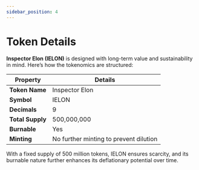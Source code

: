 ```yaml
---
sidebar_position: 4
---
```


# Token Details  

**Inspector Elon (IELON)** is designed with long-term value and sustainability in mind. Here’s how the tokenomics are structured:  

| Property         | Details                 |
|-------------------|-------------------------|
| **Token Name**    | Inspector Elon          |
| **Symbol**        | IELON                   |
| **Decimals**      | 9                       |
| **Total Supply**  | 500,000,000             |
| **Burnable**      | Yes                     |
| **Minting**       | No further minting to prevent dilution |

With a fixed supply of 500 million tokens, IELON ensures scarcity, and its burnable nature further enhances its deflationary potential over time.  
